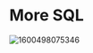 # More SQL
![1600498075346](https://user-images.githubusercontent.com/107860450/219974967-4906ae76-5810-4b12-9ca0-2b1623238464.jpg)

